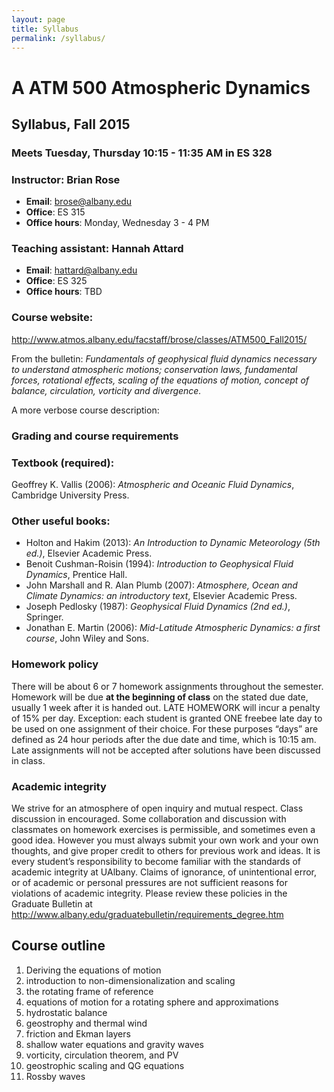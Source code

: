 ```yaml
---
layout: page
title: Syllabus
permalink: /syllabus/
---
```

# A ATM 500 Atmospheric Dynamics
## Syllabus, Fall 2015

### Meets Tuesday, Thursday 10:15 - 11:35 AM in ES 328
### Instructor: Brian Rose
- **Email**: <brose@albany.edu>
- **Office**: ES 315
- **Office hours**: Monday, Wednesday 3 - 4 PM

### Teaching assistant: Hannah Attard
- **Email**: <hattard@albany.edu>
- **Office**: ES 325
- **Office hours**: TBD

### Course website:
<http://www.atmos.albany.edu/facstaff/brose/classes/ATM500_Fall2015/>

From the bulletin: *Fundamentals of geophysical fluid dynamics necessary to understand atmospheric motions; conservation laws, fundamental forces, rotational effects, scaling of the equations of motion, concept of balance, circulation, vorticity and divergence.*

A more verbose course description:

### Grading and course requirements


### Textbook (required):
Geoffrey K. Vallis (2006): *Atmospheric and Oceanic Fluid Dynamics*, Cambridge University Press.

### Other useful books:
- Holton and Hakim (2013): *An Introduction to Dynamic Meteorology (5th ed.)*, Elsevier Academic Press.
- Benoit Cushman-Roisin (1994): *Introduction to Geophysical Fluid Dynamics*, Prentice Hall.
- John Marshall and R. Alan Plumb (2007): *Atmosphere, Ocean and Climate Dynamics: an introductory text*, Elsevier Academic Press.
- Joseph Pedlosky (1987): *Geophysical Fluid Dynamics (2nd ed.)*, Springer.
- Jonathan E. Martin (2006): *Mid-Latitude Atmospheric Dynamics: a first course*, John Wiley and Sons.

### Homework policy
There will be about 6 or 7 homework assignments throughout the semester. Homework will be due **at the beginning of class** on the stated due date, usually 1 week after it is handed out. LATE HOMEWORK will incur a penalty of 15% per day. Exception: each student is granted ONE freebee late day to be used on one assignment of their choice. For these purposes “days” are defined as 24 hour periods after the due date and time, which is 10:15 am. Late assignments will not be accepted after solutions have been discussed in class.


### Academic integrity
We strive for an atmosphere of open inquiry and mutual respect. Class discussion in encouraged. Some collaboration and discussion with classmates on homework exercises is permissible, and sometimes even a good idea. However you must always submit your own work and your own thoughts, and give proper credit to others for previous work and ideas. It is every student’s responsibility to become familiar with the standards of academic integrity at UAlbany. Claims of ignorance, of unintentional error, or of academic or personal pressures are not sufficient reasons for violations of academic integrity. Please review these policies in the Graduate Bulletin at <http://www.albany.edu/graduatebulletin/requirements_degree.htm>


## Course outline

1. Deriving the equations of motion
2. introduction to non-dimensionalization and scaling
3. the rotating frame of reference
4. equations of motion for a rotating sphere and approximations
5. hydrostatic balance
6. geostrophy and thermal wind
7. friction and Ekman layers
8. shallow water equations and gravity waves
9. vorticity, circulation theorem, and PV
10. geostrophic scaling and QG equations
11. Rossby waves
